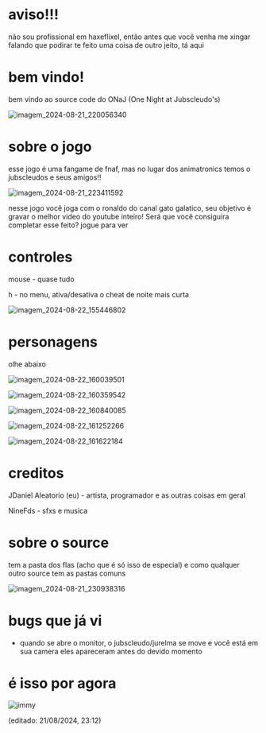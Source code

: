 # aviso!!!
não sou profissional em haxeflixel, então antes que você venha me xingar falando que podirar te feito
uma coisa de outro jeito, tá aqui

# bem vindo!
bem vindo ao source code do ONaJ (One Night at Jubscleudo's) 

![imagem_2024-08-21_220056340](https://github.com/user-attachments/assets/e0684d33-3746-466c-9867-586ef33faadf)

# sobre o jogo
esse jogo é uma fangame de fnaf, mas no lugar dos animatronics temos o jubscleudos e seus amigos!!

![imagem_2024-08-21_223411592](https://github.com/user-attachments/assets/f2995029-6346-4ba8-a3c6-54b1fd369391)

nesse jogo você joga com o ronaldo do canal gato galatico, seu objetivo é gravar o melhor video do youtube inteiro!
Será que você consiguira completar esse feito? jogue para ver

# controles
mouse - quase tudo

h - no menu, ativa/desativa o cheat de noite mais curta

![imagem_2024-08-22_155446802](https://github.com/user-attachments/assets/b69c89c4-5508-4f69-81cf-6ed220318f9c)

# personagens

olhe abaixo

![imagem_2024-08-22_160039501](https://github.com/user-attachments/assets/5181903d-17a8-4d21-9861-87e178024734)

![imagem_2024-08-22_160359542](https://github.com/user-attachments/assets/09517775-35a2-4275-bb72-a46869bbb8df)

![imagem_2024-08-22_160840085](https://github.com/user-attachments/assets/7ad3729c-c906-4a96-9d11-e50c611093d1)

![imagem_2024-08-22_161252266](https://github.com/user-attachments/assets/8f19f72d-cf34-4998-939e-7af6926cefa6)

![imagem_2024-08-22_161622184](https://github.com/user-attachments/assets/097506ce-11da-4333-8281-7871080b4618)

# creditos
JDaniel Aleatorio (eu) - artista, programador e as outras coisas em geral

NineFds - sfxs e musica

# sobre o source
tem a pasta dos flas (acho que é só isso de especial) e como qualquer outro source tem as pastas comuns

![imagem_2024-08-21_230938316](https://github.com/user-attachments/assets/f3d50833-a692-421c-a271-36efefbb0224)

# bugs que já vi
* quando se abre o monitor, o jubscleudo/jurelma se move e você está em sua camera eles apareceram antes do devido momento 

# é isso por agora
![jimmy](https://github.com/user-attachments/assets/9b47d8c7-79ab-4343-ad79-3924946c485c)

(editado: 21/08/2024, 23:12)


